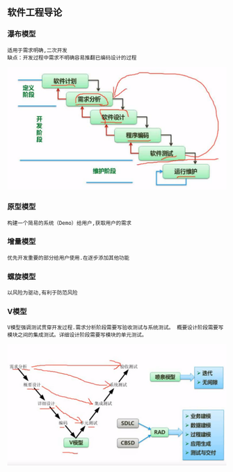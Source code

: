 ## 软件工程导论

### 瀑布模型

```
适用于需求明确,二次开发
缺点：开发过程中需求不明确容易推翻已编码设计的过程
```

![瀑布模型](assets/markdown-img-paste-20191006131701696.png)

### 原型模型

```
构建一个简易的系统（Demo）给用户,获取用户的需求
```
### 增量模型

```
优先开发重要的部分给用户使用.在逐步添加其他功能
```
### 螺旋模型

```
以风险为驱动,有利于防范风险
```

### V模型

```
V模型强调测试贯穿开发过程.需求分析阶段需要写验收测试与系统测试。 概要设计阶段需要写模块之间的集成测试。详细设计阶段需要写模块的单元测试。
```

![V模型](assets/markdown-img-paste-20191006132942346.png)
